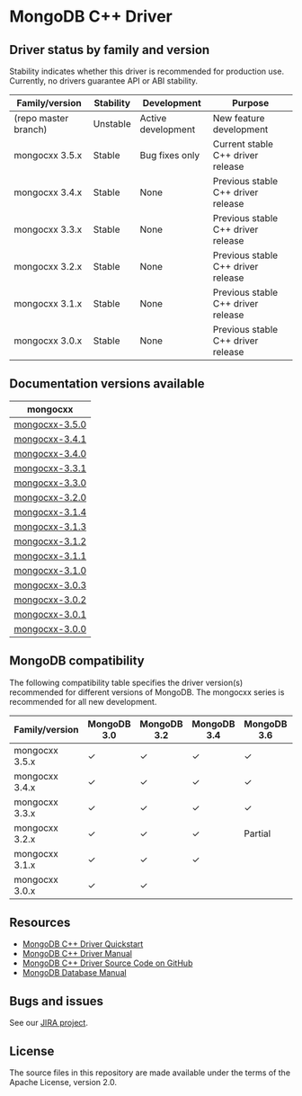 # MongoDB C++ Driver

## Driver status by family and version

Stability indicates whether this driver is recommended for production use.
Currently, no drivers guarantee API or ABI stability.

| Family/version       | Stability   | Development         | Purpose                               |
| -------------------- | ----------- | ------------------- | ------------------------------------- |
| (repo master branch) | Unstable    | Active development  | New feature development               |
| mongocxx 3.5.x       | Stable      | Bug fixes only      | Current stable C++ driver release     |
| mongocxx 3.4.x       | Stable      | None                | Previous stable C++ driver release    |
| mongocxx 3.3.x       | Stable      | None                | Previous stable C++ driver release    |
| mongocxx 3.2.x       | Stable      | None                | Previous stable C++ driver release    |
| mongocxx 3.1.x       | Stable      | None                | Previous stable C++ driver release    |
| mongocxx 3.0.x       | Stable      | None                | Previous stable C++ driver release    |

## Documentation versions available

| mongocxx                             |
| ------------------------------------ |
| [mongocxx-3.5.0](../mongocxx-3.5.0)  |
| [mongocxx-3.4.1](../mongocxx-3.4.1)  |
| [mongocxx-3.4.0](../mongocxx-3.4.0)  |
| [mongocxx-3.3.1](../mongocxx-3.3.1)  |
| [mongocxx-3.3.0](../mongocxx-3.3.0)  |
| [mongocxx-3.2.0](../mongocxx-3.2.0)  |
| [mongocxx-3.1.4](../mongocxx-3.1.4/) |
| [mongocxx-3.1.3](../mongocxx-3.1.3/) |
| [mongocxx-3.1.2](../mongocxx-3.1.2/) |
| [mongocxx-3.1.1](../mongocxx-3.1.1/) |
| [mongocxx-3.1.0](../mongocxx-3.1.0/) |
| [mongocxx-3.0.3](../mongocxx-3.0.3/) |
| [mongocxx-3.0.2](../mongocxx-3.0.2/) |
| [mongocxx-3.0.1](../mongocxx-3.0.1/) |
| [mongocxx-3.0.0](../mongocxx-3.0.0/) |

## MongoDB compatibility

The following compatibility table specifies the driver version(s)
recommended for different versions of MongoDB.  The mongocxx series
is recommended for all new development.

| Family/version | MongoDB 3.0 | MongoDB 3.2 | MongoDB 3.4 | MongoDB 3.6 | MongoDB 4.0 | MongoDB 4.2 | MongoDB 4.4 |
| -------------- | ----------- | ----------- | ----------- | ----------- | ----------- | ----------- | ----------- |
| mongocxx 3.5.x | ✓           | ✓           | ✓           | ✓           | ✓           | Partial     |             |
| mongocxx 3.4.x | ✓           | ✓           | ✓           | ✓           | ✓           |             |             |
| mongocxx 3.3.x | ✓           | ✓           | ✓           | ✓           |             |             |             |
| mongocxx 3.2.x | ✓           | ✓           | ✓           | Partial     |             |             |             |
| mongocxx 3.1.x | ✓           | ✓           | ✓           |             |             |             |             |
| mongocxx 3.0.x | ✓           | ✓           |             |             |             |             |             |


## Resources

* [MongoDB C++ Driver Quickstart](http://mongocxx.org/mongocxx-v3/tutorial/)
* [MongoDB C++ Driver Manual](http://mongocxx.org/)
* [MongoDB C++ Driver Source Code on GitHub](https://github.com/mongodb/mongo-cxx-driver)
* [MongoDB Database Manual](http://docs.mongodb.com/manual/)

## Bugs and issues

See our [JIRA project](http://jira.mongodb.org/browse/CXX).

## License

The source files in this repository are made available under the terms of
the Apache License, version 2.0.

